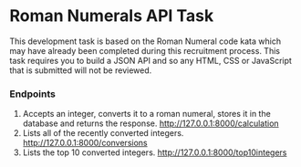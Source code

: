 # Roman Numerals API Task
This development task is based on the Roman Numeral code kata which may have already been completed during this recruitment process. This task requires you to build a JSON API and so any HTML, CSS or JavaScript that is submitted will not be reviewed.
 
### Endpoints
 1. Accepts an integer, converts it to a roman numeral, stores it in the database and returns the response.      http://127.0.0.1:8000/calculation
 2. Lists all of the recently converted integers. http://127.0.0.1:8000/conversions
 3. Lists the top 10 converted integers. http://127.0.0.1:8000/top10integers

